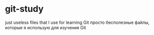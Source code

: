 # git-study
just useless files that I use for learning Git
просто бесполезные файлы, которые я использую для изучения Git
